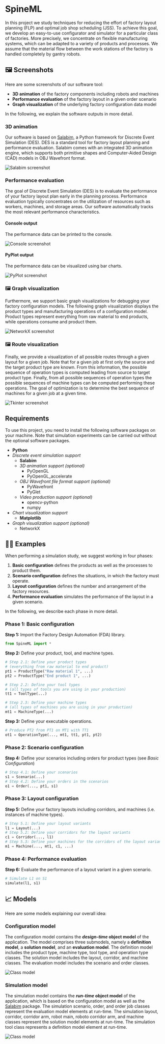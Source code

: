 # SpineML

In this project we study techniques for reducing the effort of factory layout planning (FLP) and optimal job shop scheduling (JSS).
To achieve this goal, we develop an easy-to-use configurator and simulator for a particular class of factories.
More precisely, we concentrate on flexible manufacturing systems, which can be adapted to a variety of products and processes.
We assume that the material flow between the work stations of the factory is handled completely by gantry robots.

## 🖼️ Screenshots

Here are some screenshots of our software tool:

- **3D animation** of the factory components including robots and machines
- **Performance evaluation** of the factory layout in a given order scenario
- **Graph visualization** of the underlying factory configuration data model

In the following, we explain the software outputs in more detail.

### 3D animation

Our software is based on [Salabim](https://www.salabim.org/), a Python framework for Discrete Event Simulation (DES).
DES is a standard tool for factory layout planning and performance evaluation.
Salabim comes with an integrated 3D animation engine, which supports both primitive shapes and Computer-Aided Design (CAD) models in OBJ Wavefront format.

![Salabim screenshot](./screenshots/salabim.png)

### Performance evaluation

The goal of Discrete Event Simulation (DES) is to evaluate the performance of your factory layout plan early in the planning process.
Performance evaluation typically concentrates on the utilization of resources such as workers, machines, and storage areas.
Our software automatically tracks the most relevant performance characteristics.

#### Console output

The performance data can be printed to the console.

![Console screenshot](./screenshots/console.png)

#### PyPlot output

The performance data can be visualized using bar charts.

![PyPlot screenshot](./screenshots/pyplot.png)

### 🖼️ Graph visualization

Furthermore, we support basic graph visualizations for debugging your factory configuration models.
The following graph visualization displays the product types and manufacturing operations of a configuration model.
Product types represent everything from raw material to end products, while operations consume and product them.

![NetworkX screenshot](./screenshots/networkx.png)

### 🖼️ Route visualization

Finally, we provide a visualization of all possible routes through a given layout for a given job.
Note that for a given job at first only the source and the target product type are known.
From this information, the possible sequence of operation types is computed leading from source to target product type.
Finally, from all possible sequences of operation types the possible sequences of machine types can be computed performing these operations.
The goal of optimization is to determine the best sequence of machines for a given job at a given time.

![Tkinter screenshot](./screenshots/routes.png)

## Requirements

To use this project, you need to install the following software packages on your machine.
Note that simulation experiments can be carried out without the optional software packages.

* **Python**
* *Discrete event simulation support*
  * **Salabim**
  * *3D animation support (optional)*
    * PyOpenGL
    * PyOpenGL_accelerate
  * *OBJ Wavefront file format support (optional)*
    * PyWavefront
    * PyGlet
  * *Video production support (optional)*
    * opencv-python
    * numpy
* *Chart visualization support*
  * **Matplotlib**
* *Graph visualization support (optional)*
  * NetworkX

## 👨‍💻 Examples

When performing a simulation study, we suggest working in four phases:

1. **Basic configuration** defines the products as well as the processes to product them.
2. **Scenario configuration** defines the situations, in which the factory must operate.
3. **Layout configuration** defines the number and arrangement of the factory resources.
4. **Performance evaluation** simulates the performance of the layout in a given scenario.

In the following, we describe each phase in more  detail.

### **Phase 1:** Basic configuration

**Step 1:** Import the Factory Design Automation (FDA) library.

```python
from SpineML import *
```

**Step 2:** Define your product, tool, and machine types.

```python
# Step 2.1: Define your product types
# (everything from raw material to end product)
pt1 = ProductType("Raw material 1", ...)
pt2 = ProductType("End product 1", ...)

# Step 2.2: Define your tool types
# (all types of tools you are using in your production)
tt1 = ToolType(...)

# Step 2.3: Define your machine types
# (all types of machines you are using in your production)
mt1 = MachineType(...)
```

**Step 3:** Define your executable operations.

```python
# Produce PT2 from PT1 on MT1 with TT1
ot1 = OperationType(..., mt1, tt1, pt1, pt2)
```

### **Phase 2:** Scenario configuration

**Step 4:** Define your scenarios including orders for product types (see *Basic Configuration*)

```python
# Step 4.1: Define your scenarios
s1 = Scenario(...)
# Step 4.2: Define your orders in the scenarios
o1 = Order(..., pt1, s1)
```

### **Phase 3:** Layout configuration

**Step 5:** Define your factory layouts including corridors, and machines (i.e. instances of machine types).

```python
# Step 5.1: Define your layout variants
l1 = Layout(...)
# Step 5.2: Define your corridors for the layout variants
c1 = Corridor(..., l1)
# Step 5.3: Define your machines for the corridors of the layout variants
m1 = Machine(..., mt1, c1, ...)
```

### **Phase 4:** Performance evaluation

**Step 6:** Evaluate the performance of a layout variant in a given scenario.

```python
# Simulate L1 on S1
simulate(l1, s1)
```

## 📈 Models

Here are some models explaining our overall idea:

### Configuration model

The configuration model contains the ***design-time* object model** of the application.
The model comprises three submodels, namely a **definition model**, a **solution model**, and an **evaluation model**.
The definition model includes the product type, machine type, tool type, and operation type classes.
The solution model includes the layout, corridor, and machine classes.
The evaluation model includes the scenario and order classes.

![Class model](./models/configuration-model-full.png)

### Simulation model

The simulation model contains the ***run-time* object model** of the application, which is based on the configuration model as well as the [Salabim](https://www.salabim.org/) package.
The simulation scenario, order, and order job classes represent the evaluation model elements at run-time.
The simulation layout, corridor, corridor arm, robot main, roboto corridor arm, and machine classes represent the solution model elements at run-time.
The simulation tool class represents a definition model element at run-time.

![Class model](./models/simulation-model-full.png)
